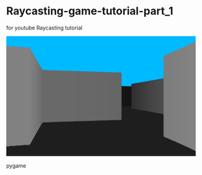 # Raycasting-game-tutorial-part_1
for youtube Raycasting tutorial

![alt text](screenshots/1.png "3d_scene")

pygame
